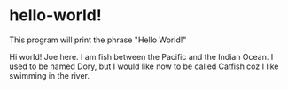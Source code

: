 # hello-world!
This program will print the phrase "Hello World!"

Hi world! Joe here.
I am fish between the Pacific and the Indian Ocean. I used to be named Dory, but
I would like now to be called Catfish coz I like swimming in the river.

